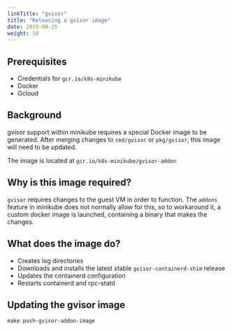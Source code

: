 ```yaml
---
linkTitle: "gvisor"
title: "Releasing a gvisor image"
date: 2019-09-25
weight: 10
---
```


## Prerequisites

* Credentials for `gcr.io/k8s-minikube`
* Docker
* Gcloud

## Background

gvisor support within minikube requires a special Docker image to be generated. After merging changes to `cmd/gvisor` or `pkg/gvisor`, this image will need to be updated.

The image is located at `gcr.io/k8s-minikube/gvisor-addon`

## Why is this image required?

`gvisor` requires changes to the guest VM in order to function. The `addons` feature in minikube does not normally allow for this, so to workaround it, a custom docker image is launched, containing a binary that makes the changes.

## What does the image do?

- Creates log directories
- Downloads and installs the latest stable `gvisor-containerd-shim` release
- Updates the containerd configuration
- Restarts containerd and rpc-statd

## Updating the gvisor image

`make push-gvisor-addon-image`

